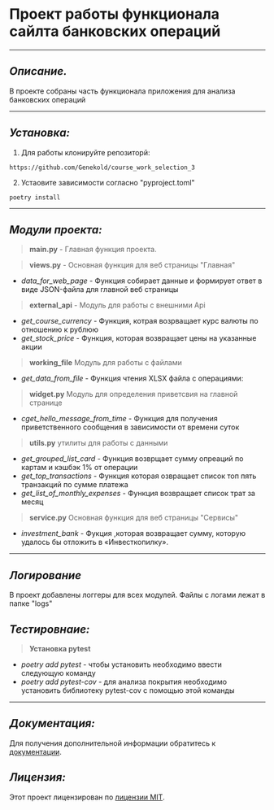 # **Проект работы функционала сайлта банковских операций**

___

## *Описание.*

В проекте собраны часть функционала приложения для анализа банковских операций
___

## *Установка:*

1. Для работы клонируйте репозиторй:

```commandline
https://github.com/Genekold/course_work_selection_3
```

2. Устаовите зависимости согласно "pyproject.toml"
 
```commandline
poetry install
```
___

## *Модули проекта:*

> **main.py** - Главная функция проекта. 

> **views.py** - Основная функция для веб страницы "Главная"

- *data_for_web_page* - Функция собирает данные и формирует ответ в виде JSON-файла для главной веб страницы

> **external_api** - Модуль для работы с внешними Api

- *get_course_currency* - Функция, котрая возрващает курс валюты по отношению к рублюю
- *get_stock_price* - Функция, которая возвращает цены на указанные акции

> **working_file** Модуль для работы с файлами

- *get_data_from_file* - Функция чтения XLSX файла с операциями:

> **widget.py** Модуль для определения приветсвия на главной странице

- *cget_hello_message_from_time* - Функция для получения приветственного сообщения в зависимости от времени суток

> **utils.py** утилиты для работы с данными

- *get_grouped_list_card* - Функция возврщает сумму опреаций по картам и кэшбэк 1% от операции
- *get_top_transactions* - Функция которая озвращает список топ пять транзакций по сумме платежа
- *get_list_of_monthly_expenses* - Функция возвращает список трат за месяц

> **service.py** Основная функция для веб страницы "Сервисы"

- *investment_bank* - Фукция ,которая возвращает сумму,  которую удалось бы отложить в «Инвесткопилку».

___

## *Логирование*

В проект добавлены логгеры для всех модулей. Файлы с логами лежат в папке "logs"

## *Тестировнаие:*

> **Установка pytest**

- *poetry add pytest* - чтобы установить необходимо ввести следующую команду
- *poetry add pytest-cov* - для анализа покрытия необходимо установить библиотеку pytest-cov с помощью этой команды

___

## *Документация:*

Для получения дополнительной информации обратитесь
к [документации](https://github.com/Genekold/my_project_bank/blob/main/README.md).

## *Лицензия:*

Этот проект лицензирован по [лицензии MIT](LICENSE).